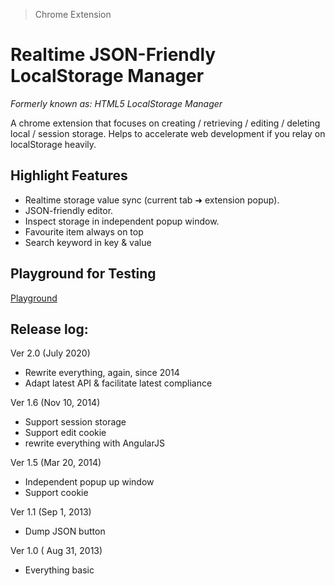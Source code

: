 > Chrome Extension

# Realtime JSON-Friendly LocalStorage Manager

*Formerly known as: HTML5 LocalStorage Manager*

A chrome extension that focuses on creating / retrieving / editing / deleting local / session storage.
Helps to accelerate web development if you relay on localStorage heavily.

## Highlight Features

- Realtime storage value sync (current tab ➜ extension popup).
- JSON-friendly editor.
- Inspect storage in independent popup window. 
- Favourite item always on top
- Search keyword in key & value

## Playground for Testing

[Playground](http://andrelion.github.io/html5-localstorage-manager/playground/)

## Release log:

Ver 2.0 (July 2020)
  - Rewrite everything, again, since 2014
  - Adapt latest API & facilitate latest compliance 

Ver 1.6 (Nov 10, 2014)
  - Support session storage
  - Support edit cookie
  - rewrite everything with AngularJS

Ver 1.5 (Mar 20, 2014)
  - Independent popup up window
  - Support cookie

Ver 1.1 (Sep 1, 2013)
  - Dump JSON button

Ver 1.0 ( Aug 31, 2013)
  - Everything basic
